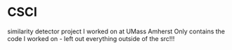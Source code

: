 # CSCI
similarity detector project I worked on at UMass Amherst
Only contains the code I worked on - left out everything outside of the src!!!
